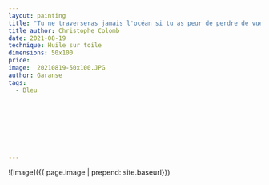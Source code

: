 ```yaml
---
layout: painting
title: "Tu ne traverseras jamais l'océan si tu as peur de perdre de vue le rivage."                    
title_author: Christophe Colomb                                            
date: 2021-08-19
technique: Huile sur toile 
dimensions: 50x100 
price: 
image:  20210819-50x100.JPG
author: Garanse
tags:
  - Bleu
  
  
  
  
  
  
  
  
---
```

![Image]({{ page.image | prepend: site.baseurl}})

